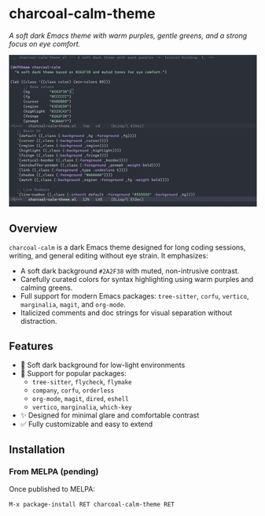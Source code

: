 # charcoal-calm-theme

*A soft dark Emacs theme with warm purples, gentle greens, and a strong focus on eye comfort.*

![screenshot](screenshot.png)

## Overview

`charcoal-calm` is a dark Emacs theme designed for long coding sessions, writing, and general editing without eye strain. It emphasizes:

- A soft dark background `#2A2F38` with muted, non-intrusive contrast.
- Carefully curated colors for syntax highlighting using warm purples and calming greens.
- Full support for modern Emacs packages: `tree-sitter`, `corfu`, `vertico`, `marginalia`, `magit`, and `org-mode`.
- Italicized comments and doc strings for visual separation without distraction.

## Features

- 🌙 Soft dark background for low-light environments
- 🌈 Support for popular packages:
  - `tree-sitter`, `flycheck`, `flymake`
  - `company`, `corfu`, `orderless`
  - `org-mode`, `magit`, `dired`, `eshell`
  - `vertico`, `marginalia`, `which-key`
- ✨ Designed for minimal glare and comfortable contrast
- ✅ Fully customizable and easy to extend

## Installation

### From MELPA (pending)

Once published to MELPA:

```elisp
M-x package-install RET charcoal-calm-theme RET
